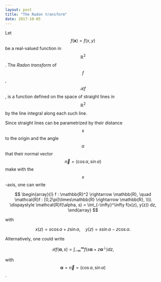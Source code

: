 ```yaml
---
layout: post
title: "The Radon transform"
date: 2017-10-05
---
```


Let $$f(\mathbf{x})=f(x,y)$$ be a real-valued function in $$\mathbb{R}^2$$.
The <i>Radon transform</i> of $$f$$, $$\mathcal{R}f$$, is a function defined on the space of straight lines in $$\mathbb{R}^2$$ by the line integral along each such line.

Since straight lines can be parametrized by their distance $$s$$ to the origin and the angle $$\alpha$$ that their normal vector $$\overrightarrow{n}=(\cos\alpha, \sin\alpha)$$ make with the $$x$$-axis, one can write 

$$
\begin{array}{l}
f : \mathbb{R}^2 \rightarrow \mathbb{R}, \quad
\mathcal{R}f : [0,2\pi]\times\mathbb{R} \rightarrow \mathbb{R}, \\\\
\dispaystyle \mathcal{R}f(\alpha, s) = \int_{-\infty}^\infty f(x(z), y(z)) dz,
\end{array}
$$

with 

$$
x(z) = s\cos\alpha + z\sin\alpha, \quad y(z) = s\sin\alpha - z\cos\alpha.
$$

Alternatively, one could write 

$$
\mathcal{R}f(\boldsymbol{\alpha}, s) = \int_{-\infty}^\infty f(s\boldsymbol{\alpha} + z\boldsymbol{\alpha}^\perp)dz,
$$

with $$\boldsymbol{\alpha} = \overrightarrow{n} = (\cos\alpha, \sin\alpha)$$.

